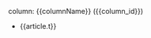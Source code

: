 <p>column: {{columnName}} ({{column_id}})</p>

<ul>
  <li v-for="article in articles">
    <a :href="`article?column_id=${column_id}&article_id=${article.id}`">{{article.t}}</a>
  </li>
</ul>

<script setup>
import { ref, inject, onMounted } from 'vue'
import { useRoute } from 'vue-router'

const route = useRoute()

const columns = inject('geektime_columns')
const { column_id } = route.query
const columnName = ref('')
const articles = ref([])

onMounted(() => {
  const column = columns.find(item => item.id === +column_id)
  columnName.value = column ? column.n : ''
  articles.value = column ? (column.l || []) : []
  document.title = columnName.value
})
</script>
